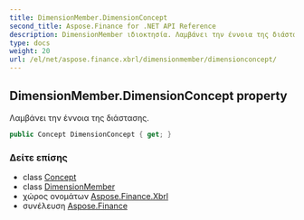 ```yaml
---
title: DimensionMember.DimensionConcept
second_title: Aspose.Finance for .NET API Reference
description: DimensionMember ιδιοκτησία. Λαμβάνει την έννοια της διάστασης.
type: docs
weight: 20
url: /el/net/aspose.finance.xbrl/dimensionmember/dimensionconcept/
---
```

## DimensionMember.DimensionConcept property

Λαμβάνει την έννοια της διάστασης.

```csharp
public Concept DimensionConcept { get; }
```

### Δείτε επίσης

* class [Concept](../../concept/)
* class [DimensionMember](../)
* χώρος ονομάτων [Aspose.Finance.Xbrl](../../dimensionmember/)
* συνέλευση [Aspose.Finance](../../../)


